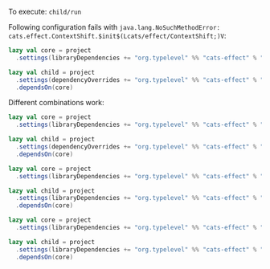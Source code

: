 To execute:
`child/run`

Following configuration fails with `java.lang.NoSuchMethodError: cats.effect.ContextShift.$init$(Lcats/effect/ContextShift;)V`:
```scala
lazy val core = project
  .settings(libraryDependencies += "org.typelevel" %% "cats-effect" % "2.0.0")

lazy val child = project
  .settings(dependencyOverrides += "org.typelevel" %% "cats-effect" % "1.4.0")
  .dependsOn(core)
```

Different combinations work:

```scala
lazy val core = project
  .settings(libraryDependencies += "org.typelevel" %% "cats-effect" % "1.4.0")

lazy val child = project
  .settings(dependencyOverrides += "org.typelevel" %% "cats-effect" % "2.0.0")
  .dependsOn(core)
```

```scala
lazy val core = project
  .settings(libraryDependencies += "org.typelevel" %% "cats-effect" % "1.4.0")

lazy val child = project
  .settings(libraryDependencies += "org.typelevel" %% "cats-effect" % "2.0.0")
  .dependsOn(core)
```

```scala
lazy val core = project
  .settings(libraryDependencies += "org.typelevel" %% "cats-effect" % "2.0.0")

lazy val child = project
  .settings(libraryDependencies += "org.typelevel" %% "cats-effect" % "1.4.0")
  .dependsOn(core)
```
